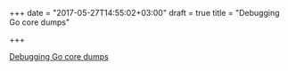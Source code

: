 +++
date = "2017-05-27T14:55:02+03:00"
draft = true
title = "Debugging Go core dumps"

+++

<p><a href="https://rakyll.org/coredumps">Debugging Go core dumps</a></p>